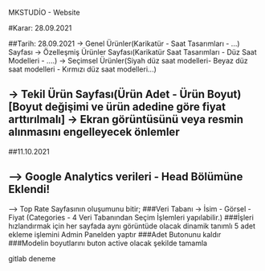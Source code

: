 MKSTUDİO - Website

#Karar: 28.09.2021

##Tarih: 28.09.2021
-> Genel Ürünler(Karikatür - Saat Tasarımları - ...) Sayfası 
-> Özelleşmiş Ürünler Sayfası(Karikatür Saat Tasarımları - Düz Saat Modelleri - ....)
-> Seçimsel Ürünler(Siyah düz saat modelleri- Beyaz düz saat modelleri - Kırmızı düz saat modelleri...)

-> Tekil Ürün Sayfası(Ürün Adet - Ürün Boyut) [Boyut değişimi ve ürün adedine göre fiyat arttırılmalı]
-> Ekran görüntüsünü veya resmin alınmasını engelleyecek önlemler 
----

##11.10.2021   

--> Google Analytics verileri - Head Bölümüne Eklendi!
---
--> Top Rate Sayfasının oluşumunu bitir;
 ###Veri Tabanı  -> İsim - Görsel - Fiyat (Categories - 4 Veri Tabanından Seçim İşlemleri yapılabilir.)
 ###İşleri hızlandırmak için her sayfada aynı görüntüde olacak dinamik tanımlı 5 adet ekleme işlemini Admin Panelden yaptır
 ###Adet Butonunu kaldır 
###Modelin boyutlarını buton active olacak şekilde tamamla
 

 gitlab deneme